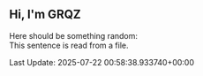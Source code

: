 ## Hi, I'm GRQZ
Here should be something random:  
This sentence is read from a file.


Last Update: 2025-07-22 00:58:38.933740+00:00
